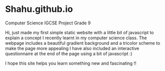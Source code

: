 # Shahu.github.io
Computer Science IGCSE Project Grade 9

Hi, just made my first simple static website with a little bit of javascript to explain 
a concept I recently learnt in my computer science class. 
The webpage includes a beautiful gradient background and a tricolor scheme to make the page more appealing
I have also included an interactive questionnaire at the end of the page using a bit of javascript :)

I hope this site helps you learn something new and fascinating !! 
